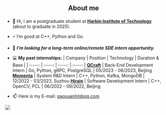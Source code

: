 ## <p align="center">About me</p>

- 👋 Hi, I am a postgraduate student at [**Harbin Institute of Technology**](http://en.hit.edu.cn/) (about to graduate in 2025).

- ⚡ I’m good at C++, Python and Go.

- 🌱 ***I'm looking for a long-term online/remote SDE intern opportunity.***

- 💻 **My past internships:**
   | Company | Position | Technology | Duration & Base |
   | :----: | :----: | :----: | :----: |
   [**QCraft**](https://www.qcraft.ai/) | Back-End Development Intern | Go, Python, gRPC, PostgreSQL | 05/2023 - 06/2023, Beijing
   [**Momenta**](https://www.momenta.cn/en/) | System R&D Intern | C++, Python, Kafka, MongoDB | 12/2022 - 03/2023, Suzhou
   [**Hirain**](http://en.hirain.com/) | Software Development Intern | C++, OpenCV, PCL | 06/2022 - 09/2022, Beijing
       


- 📫 Here is my E-mail: gaoxuanhit@qq.com

![](https://github-profile-summary-cards.vercel.app/api/cards/stats?username=terry-xuan-gao&theme=github)


<!---
👋🔭🌱📫🎊
### 💞️ Thank for your reading, hope you have a nice day✨✨✨
Terry-GX/Terry-GX is a ✨ special ✨ repository because its `README.md` (this file) appears on your GitHub profile.
You can click the Preview link to take a look at your changes.
- 🔭 I want to be a full-stack developer, and I'll try my best

 <p align="center">
<a href="https://info.flagcounter.com/usLi" ><img src="https://s01.flagcounter.com/count2/usLi/bg_FFFFFF/txt_000000/border_CCCCCC/columns_2/maxflags_6/viewers_0/labels_1/pageviews_0/flags_0/percent_0/" alt="Flag Counter" border="0"></a>
</p>
--->
